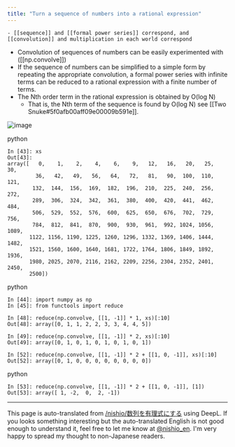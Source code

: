 ```yaml
---
title: "Turn a sequence of numbers into a rational expression"
---
```


    - [[sequence]] and [[formal power series]] correspond, and [[convolution]] and multiplication in each world correspond
- Convolution of sequences of numbers can be easily experimented with ([[np.convolve]])
- If the sequence of numbers can be simplified to a simple form by repeating the appropriate convolution, a formal power series with infinite terms can be reduced to a rational expression with a finite number of terms.
- The Nth order term in the rational expression is obtained by O(log N)
    - That is, the Nth term of the sequence is found by O(log N) see [[Two Snuke#5f0afb00aff09e00009b591e]].

![image](https://gyazo.com/2060b6bfdb5a263b0096e09cd076395f/thumb/1000)


python

```
In [43]: xs
Out[43]: 
array([   0,    1,    2,    4,    6,    9,   12,   16,   20,   25,   30,
         36,   42,   49,   56,   64,   72,   81,   90,  100,  110,  121,
        132,  144,  156,  169,  182,  196,  210,  225,  240,  256,  272,
        289,  306,  324,  342,  361,  380,  400,  420,  441,  462,  484,
        506,  529,  552,  576,  600,  625,  650,  676,  702,  729,  756,
        784,  812,  841,  870,  900,  930,  961,  992, 1024, 1056, 1089,
       1122, 1156, 1190, 1225, 1260, 1296, 1332, 1369, 1406, 1444, 1482,
       1521, 1560, 1600, 1640, 1681, 1722, 1764, 1806, 1849, 1892, 1936,
       1980, 2025, 2070, 2116, 2162, 2209, 2256, 2304, 2352, 2401, 2450,
       2500])
```


python

```
In [44]: import numpy as np
In [45]: from functools import reduce

In [48]: reduce(np.convolve, [[1, -1]] * 1, xs)[:10]
Out[48]: array([0, 1, 1, 2, 2, 3, 3, 4, 4, 5])

In [49]: reduce(np.convolve, [[1, -1]] * 2, xs)[:10]
Out[49]: array([0, 1, 0, 1, 0, 1, 0, 1, 0, 1])

In [52]: reduce(np.convolve, [[1, -1]] * 2 + [[1, 0, -1]], xs)[:10]
Out[52]: array([0, 1, 0, 0, 0, 0, 0, 0, 0, 0])
```


python

```
In [53]: reduce(np.convolve, [[1, -1]] * 2 + [[1, 0, -1]], [1])
Out[53]: array([ 1, -2,  0,  2, -1])
```


---
This page is auto-translated from [/nishio/数列を有理式にする](https://scrapbox.io/nishio/数列を有理式にする) using DeepL. If you looks something interesting but the auto-translated English is not good enough to understand it, feel free to let me know at [@nishio_en](https://twitter.com/nishio_en). I'm very happy to spread my thought to non-Japanese readers.